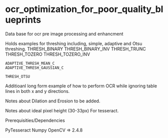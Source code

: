 # ocr_optimization_for_poor_quality_blueprints
Data base for ocr pre image processing and enhancment

Holds examples for threshing including, simple, adaptive and Otsu threshing.
    THRESH_BINARY
    THRESH_BINARY_INV
    THRESH_TRUNC
    THRESH_TOZERO
    THRESH_TOZERO_INV

    ADAPTIVE_THRESH_MEAN_C
    ADAPTIVE_THRESH_GAUSSIAN_C

    THRESH_OTSU

Additioanl long form example of how to perform OCR while ignoring table lines in both x and y directions. 

Notes about Dilation and Erosion to be added.

Notes about ideal pixel height (30-33px) For tesseract.



Prerequisities/Dependencies

PyTesseract
Numpy
OpenCV => 2.4.8
